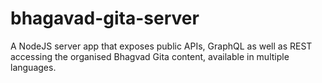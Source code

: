 # bhagavad-gita-server
A NodeJS server app that exposes public APIs, GraphQL as well as REST accessing the organised Bhagvad Gita content, available in multiple languages.
